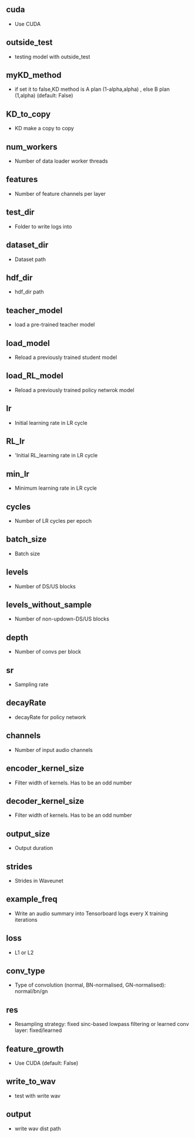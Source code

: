 
## cuda
* Use CUDA 
## outside_test
* testing model with outside_test
## myKD_method
* if set it to false,KD method is A plan (1-alpha,alpha) , else B plan (1,alpha) (default: False)
## KD_to_copy
* KD make a copy to copy
## num_workers
* Number of data loader worker threads 
## features
* Number of feature channels per layer
## test_dir
* Folder to write logs into
## dataset_dir
* Dataset path
## hdf_dir
* hdf_dir path
## teacher_model
* load a  pre-trained teacher model
## load_model
* Reload a previously trained student model 
## load_RL_model
* Reload a previously trained policy netwrok model 
## lr
* Initial learning rate in LR cycle 
## RL_lr
* 'Initial RL_learning rate in LR cycle 
## min_lr
* Minimum learning rate in LR cycle 
## cycles
* Number of LR cycles per epoch
## batch_size
* Batch size
## levels
* Number of DS/US blocks 
## levels_without_sample
* Number of non-updown-DS/US blocks 
## depth
* Number of convs per block
## sr
* Sampling rate
## decayRate
* decayRate for policy network
## channels
* Number of input audio channels
## encoder_kernel_size
* Filter width of kernels. Has to be an odd number
## decoder_kernel_size
* Filter width of kernels. Has to be an odd number
## output_size
* Output duration
## strides
* Strides in Waveunet
## example_freq
* Write an audio summary into Tensorboard logs every X training iterations
## loss
* L1 or L2
## conv_type
* Type of convolution (normal, BN-normalised, GN-normalised): normal/bn/gn
## res
* Resampling strategy: fixed sinc-based lowpass filtering or learned conv layer: fixed/learned
## feature_growth
* Use CUDA (default: False)
## write_to_wav
* test with write wav
## output
* write wav dist path 
                            